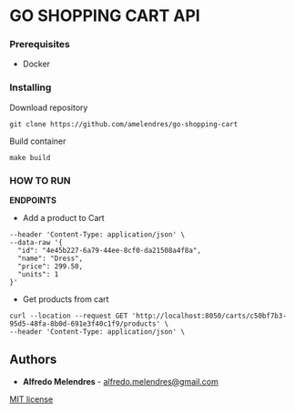 # GO SHOPPING CART API

### Prerequisites
- Docker

### Installing

Download repository
```
git clone https://github.com/amelendres/go-shopping-cart
```


Build container
```
make build
```

### HOW TO RUN 

**ENDPOINTS**

* Add a product to Cart
```curl --location --request POST 'http://localhost:8050/carts/c50bf7b3-95d5-48fa-8b0d-691e3f40c1f9/products' \
--header 'Content-Type: application/json' \
--data-raw '{
  "id": "4e45b227-6a79-44ee-8cf0-da21508a4f8a",
  "name": "Dress",
  "price": 299.50,
  "units": 1
}'
```

* Get products from cart
```
curl --location --request GET 'http://localhost:8050/carts/c50bf7b3-95d5-48fa-8b0d-691e3f40c1f9/products' \
--header 'Content-Type: application/json' \
```


## Authors

* **Alfredo Melendres** -  alfredo.melendres@gmail.com

[MIT license](LICENSE.md)
